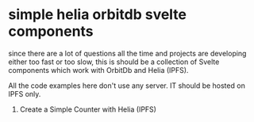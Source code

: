 # simple helia orbitdb svelte components

since there are a lot of questions all the time and projects are developing either too fast or too slow,
this is should be a collection of Svelte components which work with OrbitDb and Helia (IPFS).

All the code examples here don't use any server. IT should be hosted on IPFS only.

1. Create a Simple Counter with Helia (IPFS) 
